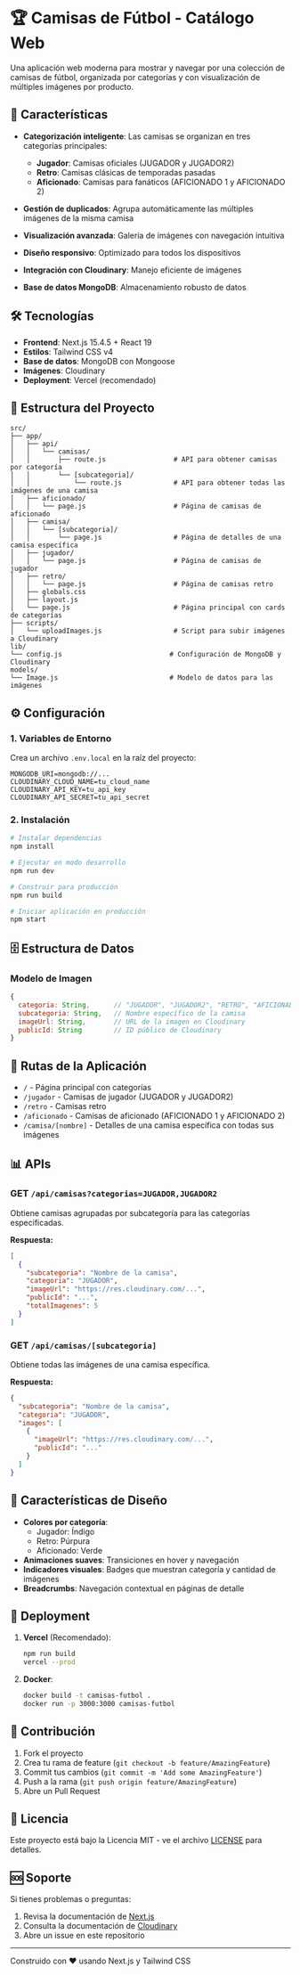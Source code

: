 # 🏆 Camisas de Fútbol - Catálogo Web

Una aplicación web moderna para mostrar y navegar por una colección de camisas de fútbol, organizada por categorías y con visualización de múltiples imágenes por producto.

## 🚀 Características

- **Categorización inteligente**: Las camisas se organizan en tres categorías principales:
  - **Jugador**: Camisas oficiales (JUGADOR y JUGADOR2)
  - **Retro**: Camisas clásicas de temporadas pasadas
  - **Aficionado**: Camisas para fanáticos (AFICIONADO 1 y AFICIONADO 2)

- **Gestión de duplicados**: Agrupa automáticamente las múltiples imágenes de la misma camisa
- **Visualización avanzada**: Galería de imágenes con navegación intuitiva
- **Diseño responsivo**: Optimizado para todos los dispositivos
- **Integración con Cloudinary**: Manejo eficiente de imágenes
- **Base de datos MongoDB**: Almacenamiento robusto de datos

## 🛠️ Tecnologías

- **Frontend**: Next.js 15.4.5 + React 19
- **Estilos**: Tailwind CSS v4
- **Base de datos**: MongoDB con Mongoose
- **Imágenes**: Cloudinary
- **Deployment**: Vercel (recomendado)

## 📁 Estructura del Proyecto

```
src/
├── app/
│   ├── api/
│   │   └── camisas/
│   │       ├── route.js                 # API para obtener camisas por categoría
│   │       └── [subcategoria]/
│   │           └── route.js             # API para obtener todas las imágenes de una camisa
│   ├── aficionado/
│   │   └── page.js                      # Página de camisas de aficionado
│   ├── camisa/
│   │   └── [subcategoria]/
│   │       └── page.js                  # Página de detalles de una camisa específica
│   ├── jugador/
│   │   └── page.js                      # Página de camisas de jugador
│   ├── retro/
│   │   └── page.js                      # Página de camisas retro
│   ├── globals.css
│   ├── layout.js
│   └── page.js                          # Página principal con cards de categorías
├── scripts/
│   └── uploadImages.js                  # Script para subir imágenes a Cloudinary
lib/
└── config.js                           # Configuración de MongoDB y Cloudinary
models/
└── Image.js                            # Modelo de datos para las imágenes
```

## ⚙️ Configuración

### 1. Variables de Entorno

Crea un archivo `.env.local` en la raíz del proyecto:

```env
MONGODB_URI=mongodb://...
CLOUDINARY_CLOUD_NAME=tu_cloud_name
CLOUDINARY_API_KEY=tu_api_key
CLOUDINARY_API_SECRET=tu_api_secret
```

### 2. Instalación

```bash
# Instalar dependencias
npm install

# Ejecutar en modo desarrollo
npm run dev

# Construir para producción
npm run build

# Iniciar aplicación en producción
npm start
```

## 🗄️ Estructura de Datos

### Modelo de Imagen

```javascript
{
  categoria: String,      // "JUGADOR", "JUGADOR2", "RETRO", "AFICIONADO 1", "AFICIONADO 2"
  subcategoria: String,   // Nombre específico de la camisa
  imageUrl: String,       // URL de la imagen en Cloudinary
  publicId: String        // ID público de Cloudinary
}
```

## 🔗 Rutas de la Aplicación

- `/` - Página principal con categorías
- `/jugador` - Camisas de jugador (JUGADOR y JUGADOR2)
- `/retro` - Camisas retro
- `/aficionado` - Camisas de aficionado (AFICIONADO 1 y AFICIONADO 2)
- `/camisa/[nombre]` - Detalles de una camisa específica con todas sus imágenes

## 📊 APIs

### GET `/api/camisas?categorias=JUGADOR,JUGADOR2`

Obtiene camisas agrupadas por subcategoría para las categorías especificadas.

**Respuesta:**
```json
[
  {
    "subcategoria": "Nombre de la camisa",
    "categoria": "JUGADOR",
    "imageUrl": "https://res.cloudinary.com/...",
    "publicId": "...",
    "totalImagenes": 5
  }
]
```

### GET `/api/camisas/[subcategoria]`

Obtiene todas las imágenes de una camisa específica.

**Respuesta:**
```json
{
  "subcategoria": "Nombre de la camisa",
  "categoria": "JUGADOR",
  "images": [
    {
      "imageUrl": "https://res.cloudinary.com/...",
      "publicId": "..."
    }
  ]
}
```

## 🎨 Características de Diseño

- **Colores por categoría**: 
  - Jugador: Índigo
  - Retro: Púrpura
  - Aficionado: Verde
- **Animaciones suaves**: Transiciones en hover y navegación
- **Indicadores visuales**: Badges que muestran categoría y cantidad de imágenes
- **Breadcrumbs**: Navegación contextual en páginas de detalle

## 🚀 Deployment

1. **Vercel** (Recomendado):
   ```bash
   npm run build
   vercel --prod
   ```

2. **Docker**:
   ```bash
   docker build -t camisas-futbol .
   docker run -p 3000:3000 camisas-futbol
   ```

## 🤝 Contribución

1. Fork el proyecto
2. Crea tu rama de feature (`git checkout -b feature/AmazingFeature`)
3. Commit tus cambios (`git commit -m 'Add some AmazingFeature'`)
4. Push a la rama (`git push origin feature/AmazingFeature`)
5. Abre un Pull Request

## 📝 Licencia

Este proyecto está bajo la Licencia MIT - ve el archivo [LICENSE](LICENSE) para detalles.

## 🆘 Soporte

Si tienes problemas o preguntas:

1. Revisa la documentación de [Next.js](https://nextjs.org/docs)
2. Consulta la documentación de [Cloudinary](https://cloudinary.com/documentation)
3. Abre un issue en este repositorio

---

Construido con ❤️ usando Next.js y Tailwind CSS
